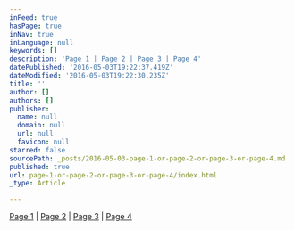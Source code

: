 ```yaml
---
inFeed: true
hasPage: true
inNav: true
inLanguage: null
keywords: []
description: 'Page 1 | Page 2 | Page 3 | Page 4'
datePublished: '2016-05-03T19:22:37.419Z'
dateModified: '2016-05-03T19:22:30.235Z'
title: ''
author: []
authors: []
publisher:
  name: null
  domain: null
  url: null
  favicon: null
starred: false
sourcePath: _posts/2016-05-03-page-1-or-page-2-or-page-3-or-page-4.md
published: true
url: page-1-or-page-2-or-page-3-or-page-4/index.html
_type: Article

---
```

[Page 1][0] | [Page 2][0] | [Page 3][0] | [Page 4][0]

[0]: http://lexiconic.io/example-page-2-title/